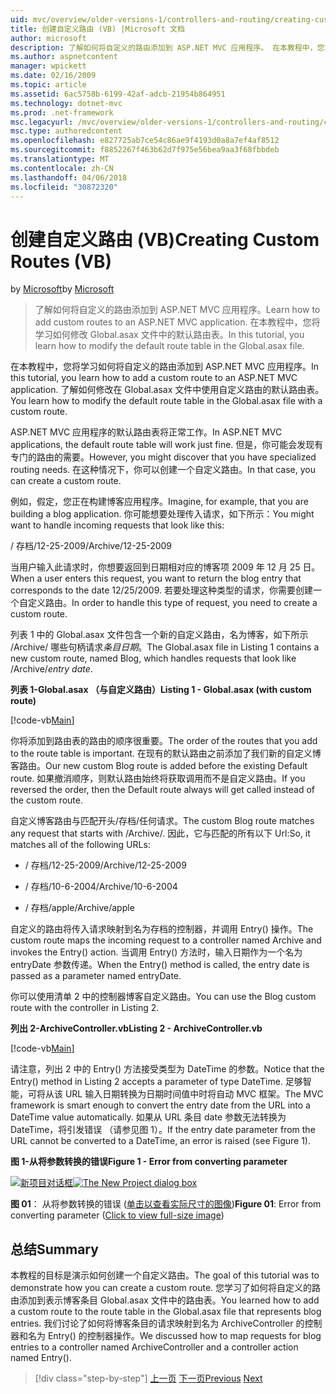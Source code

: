 ```yaml
---
uid: mvc/overview/older-versions-1/controllers-and-routing/creating-custom-routes-vb
title: 创建自定义路由 (VB) |Microsoft 文档
author: microsoft
description: 了解如何将自定义的路由添加到 ASP.NET MVC 应用程序。 在本教程中，您将学习如何修改 Global.asax 文件中的默认路由表。
ms.author: aspnetcontent
manager: wpickett
ms.date: 02/16/2009
ms.topic: article
ms.assetid: 6ac5758b-6199-42af-adcb-21954b864951
ms.technology: dotnet-mvc
ms.prod: .net-framework
msc.legacyurl: /mvc/overview/older-versions-1/controllers-and-routing/creating-custom-routes-vb
msc.type: authoredcontent
ms.openlocfilehash: e827725ab7ce54c86ae9f4193d0a8a7ef4af8512
ms.sourcegitcommit: f8852267f463b62d7f975e56bea9aa3f68fbbdeb
ms.translationtype: MT
ms.contentlocale: zh-CN
ms.lasthandoff: 04/06/2018
ms.locfileid: "30872320"
---
```

<a name="creating-custom-routes-vb"></a><span data-ttu-id="a1eca-104">创建自定义路由 (VB)</span><span class="sxs-lookup"><span data-stu-id="a1eca-104">Creating Custom Routes (VB)</span></span>
====================
<span data-ttu-id="a1eca-105">by [Microsoft](https://github.com/microsoft)</span><span class="sxs-lookup"><span data-stu-id="a1eca-105">by [Microsoft](https://github.com/microsoft)</span></span>

> <span data-ttu-id="a1eca-106">了解如何将自定义的路由添加到 ASP.NET MVC 应用程序。</span><span class="sxs-lookup"><span data-stu-id="a1eca-106">Learn how to add custom routes to an ASP.NET MVC application.</span></span> <span data-ttu-id="a1eca-107">在本教程中，您将学习如何修改 Global.asax 文件中的默认路由表。</span><span class="sxs-lookup"><span data-stu-id="a1eca-107">In this tutorial, you learn how to modify the default route table in the Global.asax file.</span></span>


<span data-ttu-id="a1eca-108">在本教程中，您将学习如何将自定义的路由添加到 ASP.NET MVC 应用程序。</span><span class="sxs-lookup"><span data-stu-id="a1eca-108">In this tutorial, you learn how to add a custom route to an ASP.NET MVC application.</span></span> <span data-ttu-id="a1eca-109">了解如何修改在 Global.asax 文件中使用自定义路由的默认路由表。</span><span class="sxs-lookup"><span data-stu-id="a1eca-109">You learn how to modify the default route table in the Global.asax file with a custom route.</span></span>

<span data-ttu-id="a1eca-110">ASP.NET MVC 应用程序的默认路由表将正常工作。</span><span class="sxs-lookup"><span data-stu-id="a1eca-110">In ASP.NET MVC applications, the default route table will work just fine.</span></span> <span data-ttu-id="a1eca-111">但是，你可能会发现有专门的路由的需要。</span><span class="sxs-lookup"><span data-stu-id="a1eca-111">However, you might discover that you have specialized routing needs.</span></span> <span data-ttu-id="a1eca-112">在这种情况下，你可以创建一个自定义路由。</span><span class="sxs-lookup"><span data-stu-id="a1eca-112">In that case, you can create a custom route.</span></span>

<span data-ttu-id="a1eca-113">例如，假定，您正在构建博客应用程序。</span><span class="sxs-lookup"><span data-stu-id="a1eca-113">Imagine, for example, that you are building a blog application.</span></span> <span data-ttu-id="a1eca-114">你可能想要处理传入请求，如下所示：</span><span class="sxs-lookup"><span data-stu-id="a1eca-114">You might want to handle incoming requests that look like this:</span></span>

<span data-ttu-id="a1eca-115">/ 存档/12-25-2009</span><span class="sxs-lookup"><span data-stu-id="a1eca-115">/Archive/12-25-2009</span></span>

<span data-ttu-id="a1eca-116">当用户输入此请求时，你想要返回到日期相对应的博客项 2009 年 12 月 25 日。</span><span class="sxs-lookup"><span data-stu-id="a1eca-116">When a user enters this request, you want to return the blog entry that corresponds to the date 12/25/2009.</span></span> <span data-ttu-id="a1eca-117">若要处理这种类型的请求，你需要创建一个自定义路由。</span><span class="sxs-lookup"><span data-stu-id="a1eca-117">In order to handle this type of request, you need to create a custom route.</span></span>

<span data-ttu-id="a1eca-118">列表 1 中的 Global.asax 文件包含一个新的自定义路由，名为博客，如下所示 /Archive/ 哪些句柄请求*条目日期*。</span><span class="sxs-lookup"><span data-stu-id="a1eca-118">The Global.asax file in Listing 1 contains a new custom route, named Blog, which handles requests that look like /Archive/*entry date*.</span></span>

<span data-ttu-id="a1eca-119">**列表 1-Global.asax （与自定义路由）**</span><span class="sxs-lookup"><span data-stu-id="a1eca-119">**Listing 1 - Global.asax (with custom route)**</span></span>

[!code-vb[Main](creating-custom-routes-vb/samples/sample1.vb)]

<span data-ttu-id="a1eca-120">你将添加到路由表的路由的顺序很重要。</span><span class="sxs-lookup"><span data-stu-id="a1eca-120">The order of the routes that you add to the route table is important.</span></span> <span data-ttu-id="a1eca-121">在现有的默认路由之前添加了我们新的自定义博客路由。</span><span class="sxs-lookup"><span data-stu-id="a1eca-121">Our new custom Blog route is added before the existing Default route.</span></span> <span data-ttu-id="a1eca-122">如果撤消顺序，则默认路由始终将获取调用而不是自定义路由。</span><span class="sxs-lookup"><span data-stu-id="a1eca-122">If you reversed the order, then the Default route always will get called instead of the custom route.</span></span>

<span data-ttu-id="a1eca-123">自定义博客路由与匹配开头/存档/任何请求。</span><span class="sxs-lookup"><span data-stu-id="a1eca-123">The custom Blog route matches any request that starts with /Archive/.</span></span> <span data-ttu-id="a1eca-124">因此，它与匹配的所有以下 Url:</span><span class="sxs-lookup"><span data-stu-id="a1eca-124">So, it matches all of the following URLs:</span></span>

- <span data-ttu-id="a1eca-125">/ 存档/12-25-2009</span><span class="sxs-lookup"><span data-stu-id="a1eca-125">/Archive/12-25-2009</span></span>

- <span data-ttu-id="a1eca-126">/ 存档/10-6-2004</span><span class="sxs-lookup"><span data-stu-id="a1eca-126">/Archive/10-6-2004</span></span>

- <span data-ttu-id="a1eca-127">/ 存档/apple</span><span class="sxs-lookup"><span data-stu-id="a1eca-127">/Archive/apple</span></span>

<span data-ttu-id="a1eca-128">自定义的路由将传入请求映射到名为存档的控制器，并调用 Entry() 操作。</span><span class="sxs-lookup"><span data-stu-id="a1eca-128">The custom route maps the incoming request to a controller named Archive and invokes the Entry() action.</span></span> <span data-ttu-id="a1eca-129">当调用 Entry() 方法时，输入日期作为一个名为 entryDate 参数传递。</span><span class="sxs-lookup"><span data-stu-id="a1eca-129">When the Entry() method is called, the entry date is passed as a parameter named entryDate.</span></span>

<span data-ttu-id="a1eca-130">你可以使用清单 2 中的控制器博客自定义路由。</span><span class="sxs-lookup"><span data-stu-id="a1eca-130">You can use the Blog custom route with the controller in Listing 2.</span></span>

<span data-ttu-id="a1eca-131">**列出 2-ArchiveController.vb**</span><span class="sxs-lookup"><span data-stu-id="a1eca-131">**Listing 2 - ArchiveController.vb**</span></span>

[!code-vb[Main](creating-custom-routes-vb/samples/sample2.vb)]

<span data-ttu-id="a1eca-132">请注意，列出 2 中的 Entry() 方法接受类型为 DateTime 的参数。</span><span class="sxs-lookup"><span data-stu-id="a1eca-132">Notice that the Entry() method in Listing 2 accepts a parameter of type DateTime.</span></span> <span data-ttu-id="a1eca-133">足够智能，可将从该 URL 输入日期转换为日期时间值中时将自动 MVC 框架。</span><span class="sxs-lookup"><span data-stu-id="a1eca-133">The MVC framework is smart enough to convert the entry date from the URL into a DateTime value automatically.</span></span> <span data-ttu-id="a1eca-134">如果从 URL 条目 date 参数无法转换为 DateTime，将引发错误 （请参见图 1）。</span><span class="sxs-lookup"><span data-stu-id="a1eca-134">If the entry date parameter from the URL cannot be converted to a DateTime, an error is raised (see Figure 1).</span></span>

<span data-ttu-id="a1eca-135">**图 1-从将参数转换的错误**</span><span class="sxs-lookup"><span data-stu-id="a1eca-135">**Figure 1 - Error from converting parameter**</span></span>


<span data-ttu-id="a1eca-136">[![新项目对话框](creating-custom-routes-vb/_static/image1.jpg)](creating-custom-routes-vb/_static/image1.png)</span><span class="sxs-lookup"><span data-stu-id="a1eca-136">[![The New Project dialog box](creating-custom-routes-vb/_static/image1.jpg)](creating-custom-routes-vb/_static/image1.png)</span></span>

<span data-ttu-id="a1eca-137">**图 01**： 从将参数转换的错误 ([单击以查看实际尺寸的图像](creating-custom-routes-vb/_static/image2.png))</span><span class="sxs-lookup"><span data-stu-id="a1eca-137">**Figure 01**: Error from converting parameter ([Click to view full-size image](creating-custom-routes-vb/_static/image2.png))</span></span>


## <a name="summary"></a><span data-ttu-id="a1eca-138">总结</span><span class="sxs-lookup"><span data-stu-id="a1eca-138">Summary</span></span>

<span data-ttu-id="a1eca-139">本教程的目标是演示如何创建一个自定义路由。</span><span class="sxs-lookup"><span data-stu-id="a1eca-139">The goal of this tutorial was to demonstrate how you can create a custom route.</span></span> <span data-ttu-id="a1eca-140">您学习了如何将自定义的路由添加到表示博客条目 Global.asax 文件中的路由表。</span><span class="sxs-lookup"><span data-stu-id="a1eca-140">You learned how to add a custom route to the route table in the Global.asax file that represents blog entries.</span></span> <span data-ttu-id="a1eca-141">我们讨论了如何将博客条目的请求映射到名为 ArchiveController 的控制器和名为 Entry() 的控制器操作。</span><span class="sxs-lookup"><span data-stu-id="a1eca-141">We discussed how to map requests for blog entries to a controller named ArchiveController and a controller action named Entry().</span></span>

> [!div class="step-by-step"]
> <span data-ttu-id="a1eca-142">[上一页](asp-net-mvc-controller-overview-vb.md)
> [下一页](creating-a-route-constraint-vb.md)</span><span class="sxs-lookup"><span data-stu-id="a1eca-142">[Previous](asp-net-mvc-controller-overview-vb.md)
[Next](creating-a-route-constraint-vb.md)</span></span>
